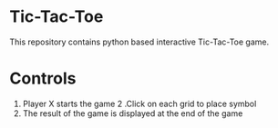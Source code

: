 # Tic-Tac-Toe

This repository contains python based interactive Tic-Tac-Toe game.

# Controls

1. Player X starts the game
2 .Click on each grid to place symbol
3. The result of the game is displayed at the end of the game
